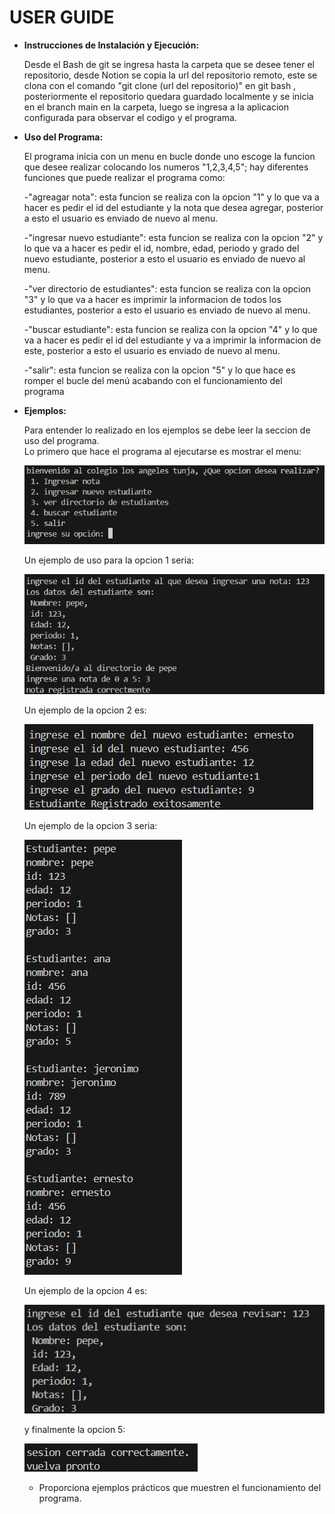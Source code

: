 # USER GUIDE

- **Instrucciones de Instalación y Ejecución:**

    Desde el Bash de git se ingresa hasta la carpeta que se desee tener el repositorio, desde Notion se copia la url del repositorio remoto, este se clona con el comando "git clone (url del repositorio)" en git bash , posteriormente el repositorio quedara guardado localmente y se inicia en el branch main en la carpeta, luego se ingresa a la aplicacion configurada para observar el codigo y el programa.
    
- **Uso del Programa:**

    El programa inicia con un menu en bucle donde uno escoge la funcion que desee realizar colocando los numeros "1,2,3,4,5"; hay diferentes funciones que puede realizar el programa como: 

    -"agreagar nota": esta funcion se realiza con la opcion "1" y lo que va a hacer es pedir el id del estudiante y la nota que desea agregar, posterior a esto el usuario es enviado de nuevo al menu.

    -"ingresar nuevo estudiante": esta funcion se realiza con la opcion "2" y lo que va a hacer es pedir el id, nombre, edad, periodo y grado del nuevo estudiante, posterior a esto el usuario es enviado de nuevo al menu.

    -"ver directorio de estudiantes": esta funcion se realiza con la opcion "3" y lo que va a hacer es imprimir la informacion de todos los estudiantes, posterior a esto el usuario es enviado de nuevo al menu.

    -"buscar estudiante": esta funcion se realiza con la opcion "4" y lo que va a hacer es pedir el id del estudiante y va a imprimir          la informacion de este, posterior a esto el usuario es enviado de nuevo al menu.

    -"salir": esta funcion se realiza con la opcion "5" y lo que hace es romper el bucle del menú acabando con el funcionamiento del programa
- **Ejemplos:**

    Para entender lo realizado en los ejemplos se debe leer la seccion de uso del programa.    
    Lo primero que hace el programa al ejecutarse es mostrar el menu:

    ![alt text](image.png)

    Un ejemplo de uso para la opcion 1 seria:
    
    ![alt text](image-1.png)

    Un ejemplo de la opcion 2 es:

    ![alt text](image-2.png)

    Un ejemplo de la opcion 3 seria:

    ![alt text](image-3.png)

    Un ejemplo de la opcion 4 es:

    ![alt text](image-4.png)

    y finalmente la opcion 5:

    ![alt text](image-5.png)
    - Proporciona ejemplos prácticos que muestren el funcionamiento del programa.